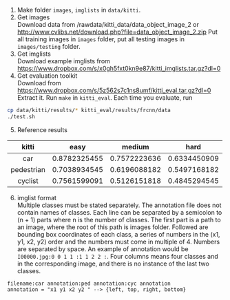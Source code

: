 1. Make folder `images`, `imglists` in `data/kitti`.
2. Get images  
Download data from /rawdata/kitti_data/data_object_image_2 or http://www.cvlibs.net/download.php?file=data_object_image_2.zip
Put all training images in `images` folder, put all testing images in `images/testing` folder.
3. Get imglists  
Download example imglists from https://www.dropbox.com/s/x0gh5fxt0kn9e87/kitti_imglists.tar.gz?dl=0
4. Get evaluation toolkit  
Download from https://www.dropbox.com/s/5z562s7c1ns8umf/kitti_eval.tar.gz?dl=0
Extract it. Run `make` in `kitti_eval`.
Each time you evaluate, run
```bash
cp data/kitti/results/* kitti_eval/results/frcnn/data
./test.sh
```
5. Reference results

kitti | easy | medium | hard
:---: | :---: | :----: | :---:
car | 0.8782325455 | 0.7572223636 | 0.6334450909
pedestrian | 0.7038934545 | 0.6196088182 | 0.5497168182
cyclist | 0.7561599091 | 0.5126151818 | 0.4845294545

6. imglist format  
Multiple classes must be stated separately. The annotation file does not contain names of classes. 
Each line can be separated by a semicolon to (n + 1) parts where n is the number of classes. 
The first part is a path to an image, where the root of this path is images folder. 
Followed are bounding box coordinates of each class, a series of numbers in the (x1, y1, x2, y2) order and the numbers must come in multiple of 4. Numbers are separated by space. 
An example of annotation would be `I00000.jpg:0 0 1 1 :1 1 2 2 :`. Four columns means four classes and in the corresponding image, and there is no instance of the last two classes.
```
filename:car annotation:ped annotation:cyc annotation
annotation = "x1 y1 x2 y2 " --> {left, top, right, bottom}
```
